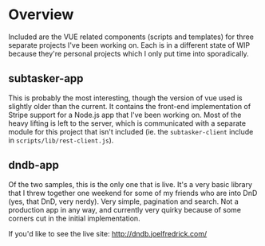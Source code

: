 # Overview

Included are the VUE related components (scripts and templates) for three
separate projects I've been working on. Each is in a different state of WIP
because they're personal projects which I only put time into sporadically.



## subtasker-app

This is probably the most interesting, though the version of vue used is
slightly older than the current. It contains the front-end implementation of
Stripe support for a Node.js app that I've been working on. Most of the heavy
lifting is left to the server, which is communicated with a separate module for
this project that isn't included (ie. the `subtasker-client` include in
`scripts/lib/rest-client.js`).

## dndb-app

Of the two samples, this is the only one that is live. It's a very basic library
that I threw together one weekend for some of my friends who are into DnD (yes,
that DnD, very nerdy). Very simple, pagination and search. Not a production app
in any way, and currently very quirky because of some corners cut in the initial
implementation.

If you'd like to see the live site: http://dndb.joelfredrick.com/
